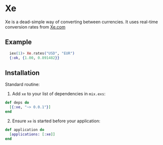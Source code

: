 # Xe

Xe is a dead-simple way of converting between currencies. It uses real-time conversion rates from [Xe.com](http://www.xe.com)

## Example

```elixir
  iex(1)> Xe.rates("USD", "EUR")
  {:ok, {1.00, 0.891482}}
```

## Installation

Standard routine:

  1. Add `xe` to your list of dependencies in `mix.exs`:

  ```elixir
  def deps do
    [{:xe, "~> 0.0.1"}]
  end
  ```

  2. Ensure `xe` is started before your application:

  ```elixir
  def application do
    [applications: [:xe]]
  end
  ```

